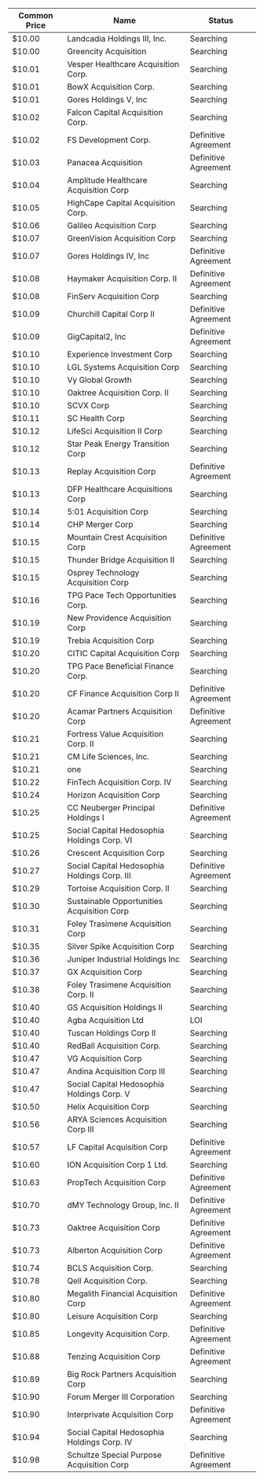 Common Price  | Name                                         | Status              
------------- | -------------------------------------------- | --------------------
$10.00        | Landcadia Holdings III, Inc.​                | Searching           
$10.00        | Greencity Acquisition                        | Searching           
$10.01        | Vesper Healthcare Acquisition Corp.          | Searching           
$10.01        | BowX Acquisition Corp.                       | Searching           
$10.01        | Gores Holdings V, Inc                        | Searching           
$10.02        | Falcon Capital Acquisition Corp.             | Searching           
$10.02        | FS Development Corp.                         | Definitive Agreement
$10.03        | Panacea Acquisition                          | Definitive Agreement
$10.04        | Amplitude Healthcare Acquisition Corp        | Searching           
$10.05        | HighCape Capital Acquisition Corp.           | Searching           
$10.06        | Galileo Acquisition Corp                     | Searching           
$10.07        | GreenVision Acquisition Corp                 | Searching           
$10.07        | Gores Holdings IV, Inc                       | Definitive Agreement
$10.08        | Haymaker Acquisition Corp. II                | Definitive Agreement
$10.08        | FinServ Acquisition Corp                     | Searching           
$10.09        | Churchill Capital Corp II                    | Definitive Agreement
$10.09        | GigCapital2, Inc                             | Definitive Agreement
$10.10        | Experience Investment Corp                   | Searching           
$10.10        | LGL Systems Acquisition Corp                 | Searching           
$10.10        | Vy Global Growth                             | Searching           
$10.10        | Oaktree Acquisition Corp. II                 | Searching           
$10.10        | SCVX Corp                                    | Searching           
$10.11        | SC Health Corp                               | Searching           
$10.12        | LifeSci Acquisition II Corp                  | Searching           
$10.12        | Star Peak Energy Transition Corp             | Searching           
$10.13        | Replay Acquisition Corp                      | Definitive Agreement
$10.13        | DFP Healthcare Acquisitions Corp             | Searching           
$10.14        | 5:01 Acquisition Corp                        | Searching           
$10.14        | CHP Merger Corp                              | Searching           
$10.15        | Mountain Crest Acquisition Corp              | Definitive Agreement
$10.15        | Thunder Bridge Acquisition II                | Searching           
$10.15        | Osprey Technology Acquisition Corp           | Searching           
$10.16        | TPG Pace Tech Opportunities Corp.            | Searching           
$10.19        | New Providence Acquisition Corp              | Searching           
$10.19        | Trebia Acquisition Corp                      | Searching           
$10.20        | CITIC Capital Acquisition Corp               | Searching           
$10.20        | TPG Pace Beneficial Finance Corp.            | Searching           
$10.20        | CF Finance Acquisition Corp II               | Definitive Agreement
$10.20        | Acamar Partners Acquisition Corp             | Definitive Agreement
$10.21        | Fortress Value Acquisition Corp. II          | Searching           
$10.21        | CM Life Sciences, Inc.                       | Searching           
$10.21        | one                                          | Searching           
$10.22        | FinTech Acquisition Corp. IV                 | Searching           
$10.24        | Horizon Acquisition Corp                     | Searching           
$10.25        | CC Neuberger Principal Holdings I            | Definitive Agreement
$10.25        | Social Capital Hedosophia Holdings Corp. VI  | Searching           
$10.26        | Crescent Acquisition Corp                    | Searching           
$10.27        | Social Capital Hedosophia Holdings Corp. III | Definitive Agreement
$10.29        | Tortoise Acquisition Corp. II                | Searching           
$10.30        | Sustainable Opportunities Acquisition Corp   | Searching           
$10.31        | Foley Trasimene Acquisition Corp             | Searching           
$10.35        | Silver Spike Acquisition Corp                | Searching           
$10.36        | Juniper Industrial Holdings Inc              | Searching           
$10.37        | GX Acquisition Corp                          | Searching           
$10.38        | Foley Trasimene Acquisition Corp. II         | Searching           
$10.40        | GS Acquisition Holdings II                   | Searching           
$10.40        | Agba Acquisition Ltd                         | LOI                 
$10.40        | Tuscan Holdings Corp II                      | Searching           
$10.40        | RedBall Acquisition Corp.                    | Searching           
$10.47        | VG Acquisition Corp                          | Searching           
$10.47        | Andina Acquisition Corp III                  | Searching           
$10.47        | Social Capital Hedosophia Holdings Corp. V   | Searching           
$10.50        | Helix Acquisition Corp                       | Searching           
$10.56        | ARYA Sciences Acquisition Corp III           | Searching           
$10.57        | LF Capital Acquisition Corp                  | Definitive Agreement
$10.60        | ION Acquisition Corp 1 Ltd.                  | Searching           
$10.63        | PropTech Acquisition Corp                    | Definitive Agreement
$10.70        | dMY Technology Group, Inc. II                | Definitive Agreement
$10.73        | Oaktree Acquisition Corp                     | Definitive Agreement
$10.73        | Alberton Acquisition Corp                    | Definitive Agreement
$10.74        | BCLS Acquisition Corp.                       | Searching           
$10.78        | Qell Acquisition Corp.                       | Searching           
$10.80        | Megalith Financial Acquisition Corp          | Definitive Agreement
$10.80        | Leisure Acquisition Corp                     | Searching           
$10.85        | Longevity Acquisition Corp.                  | Definitive Agreement
$10.88        | Tenzing Acquisition Corp                     | Definitive Agreement
$10.89        | Big Rock Partners Acquisition Corp           | Searching           
$10.90        | Forum Merger III Corporation                 | Searching           
$10.90        | Interprivate Acquisition Corp                | Definitive Agreement
$10.94        | Social Capital Hedosophia Holdings Corp. IV  | Searching           
$10.98        | Schultze Special Purpose Acquisition Corp    | Definitive Agreement
